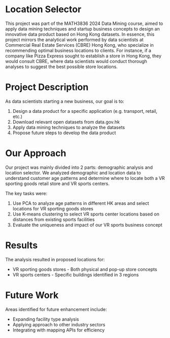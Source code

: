 # Location Selector
This project was part of the MATH3836 2024 Data Mining course, aimed to apply data mining techniques and startup business concepts to design an innovative data product based on Hong Kong datasets. In essence, this project mirrors the analytical work performed by data scientists at Commercial Real Estate Services (CBRE) Hong Kong, who specialize in recommending optimal business locations to clients. For instance, if a company like Pizza Express sought to establish a store in Hong Kong, they would consult CBRE, where data scientists would conduct thorough analyses to suggest the best possible store locations.

# Project Description
As data scientists starting a new business, our goal is to:
1. Design a data product for a specific application (e.g. transport, retail, etc.)
2. Download relevant open datasets from data.gov.hk
3. Apply data mining techniques to analyze the datasets
4. Propose future steps to develop the data product

# Our Approach
Our project was mainly divided into 2 parts: demographic analysis and location selector. We analyzed demographic and location data to understand customer age patterns and determine where to locate both a VR sporting goods retail store and VR sports centers.

The key tasks were:
1. Use PCA to analyze age patterns in different HK areas and select locations for VR sporting goods stores
2. Use K-means clustering to select VR sports center locations based on distances from existing sports facilities
3. Evaluate the uniqueness and impact of our VR sports business concept

# Results
The analysis resulted in proposed locations for:
- VR sporting goods stores - Both physical and pop-up store concepts
- VR sports centers - Specific buildings identified in 3 regions

# Future Work
Areas identified for future enhancement include:
- Expanding facility type analysis
- Applying approach to other industry sectors
- Integrating with mapping APIs for efficiency